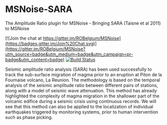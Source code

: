 # MSNoise-SARA
The Amplitude Ratio plugin for MSNoise - Bringing SARA (Taisne et al 2011) to MSNoise

[![Join the chat at https://gitter.im/ROBelgium/MSNoise](https://badges.gitter.im/Join%20Chat.svg)](https://gitter.im/ROBelgium/MSNoise?utm_source=badge&utm_medium=badge&utm_campaign=pr-badge&utm_content=badge)
[![Build Status](https://travis-ci.org/ThomasLecocq/msnoise-sara.png)](https://travis-ci.org/ThomasLecocq/msnoise-sara)

Seismic amplitude ratio analysis (SARA) has been used successfully to
track the sub-surface migration of magma prior to an eruption at Piton de
la Fournaise volcano, La Reunion. The methodology is based on the temporal
analysis of the seismic amplitude ratio between different pairs of stations,
along with a model of seismic wave attenuation. This method has already
highlighted the complexity of magma migration in the shallower part of the
volcanic edifice during a seismic crisis using continuous records. We will
see that this method can also be applied to the localization of individual
earthquakes triggered by monitoring systems, prior to human intervention
such as phase picking.